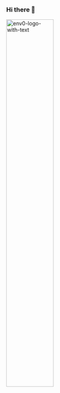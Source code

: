 ### Hi there 👋

<p align="left">
  <a href="https://www.linkedin.com/in/abhishekrai56/" target="blank">
      <img src="https://github-readme-stats.vercel.app/api?username=darthfork&show=reviews,prs_merged,prs_merged_percentage&show_icons=true&count_private=true&theme=nord&hide=stars&rank_icon=github" alt="env0-logo-with-text" width="50%">
  </a>
</p>
